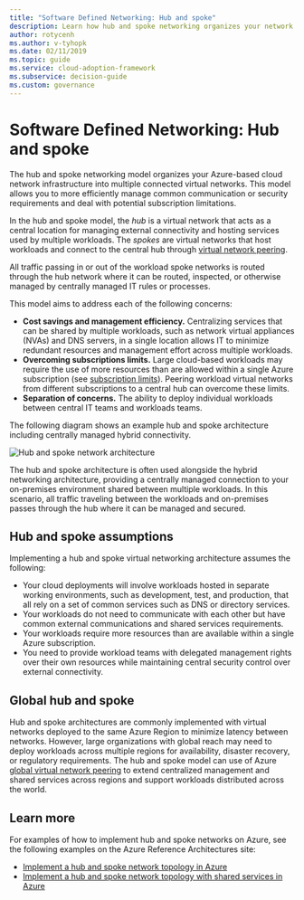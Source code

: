 ```yaml
---
title: "Software Defined Networking: Hub and spoke"
description: Learn how hub and spoke networking organizes your network infrastructure into multiple connected virtual networks in the Cloud Adoption Framework for Azure.
author: rotycenh
ms.author: v-tyhopk
ms.date: 02/11/2019
ms.topic: guide
ms.service: cloud-adoption-framework
ms.subservice: decision-guide
ms.custom: governance
---
```


# Software Defined Networking: Hub and spoke

The hub and spoke networking model organizes your Azure-based cloud network infrastructure into multiple connected virtual networks. This model allows you to more efficiently manage common communication or security requirements and deal with potential subscription limitations.

In the hub and spoke model, the _hub_ is a virtual network that acts as a central location for managing external connectivity and hosting services used by multiple workloads. The _spokes_ are virtual networks that host workloads and connect to the central hub through [virtual network peering](https://docs.microsoft.com/azure/virtual-network/virtual-network-peering-overview).

All traffic passing in or out of the workload spoke networks is routed through the hub network where it can be routed, inspected, or otherwise managed by centrally managed IT rules or processes.

This model aims to address each of the following concerns:

- **Cost savings and management efficiency.** Centralizing services that can be shared by multiple workloads, such as network virtual appliances (NVAs) and DNS servers, in a single location allows IT to minimize redundant resources and management effort across multiple workloads.
- **Overcoming subscriptions limits.** Large cloud-based workloads may require the use of more resources than are allowed within a single Azure subscription (see [subscription limits](https://docs.microsoft.com/azure/azure-subscription-service-limits)). Peering workload virtual networks from different subscriptions to a central hub can overcome these limits.
- **Separation of concerns.** The ability to deploy individual workloads between central IT teams and workloads teams.

The following diagram shows an example hub and spoke architecture including centrally managed hybrid connectivity.

![Hub and spoke network architecture](https://docs.microsoft.com/azure/architecture/reference-architectures/hybrid-networking/images/hub-spoke.png)

The hub and spoke architecture is often used alongside the hybrid networking architecture, providing a centrally managed connection to your on-premises environment shared between multiple workloads. In this scenario, all traffic traveling between the workloads and on-premises passes through the hub where it can be managed and secured.

## Hub and spoke assumptions

Implementing a hub and spoke virtual networking architecture assumes the following:

- Your cloud deployments will involve workloads hosted in separate working environments, such as development, test, and production, that all rely on a set of common services such as DNS or directory services.
- Your workloads do not need to communicate with each other but have common external communications and shared services requirements.
- Your workloads require more resources than are available within a single Azure subscription.
- You need to provide workload teams with delegated management rights over their own resources while maintaining central security control over external connectivity.

## Global hub and spoke

Hub and spoke architectures are commonly implemented with virtual networks deployed to the same Azure Region to minimize latency between networks. However, large organizations with global reach may need to deploy workloads across multiple regions for availability, disaster recovery, or regulatory requirements. The hub and spoke model can use of Azure [global virtual network peering](https://docs.microsoft.com/azure/virtual-network/virtual-network-peering-overview) to extend centralized management and shared services across regions and support workloads distributed across the world.

## Learn more

For examples of how to implement hub and spoke networks on Azure, see the following examples on the Azure Reference Architectures site:

- [Implement a hub and spoke network topology in Azure](https://docs.microsoft.com/azure/architecture/reference-architectures/hybrid-networking/hub-spoke)
- [Implement a hub and spoke network topology with shared services in Azure](https://docs.microsoft.com/azure/architecture/reference-architectures/hybrid-networking/shared-services)
